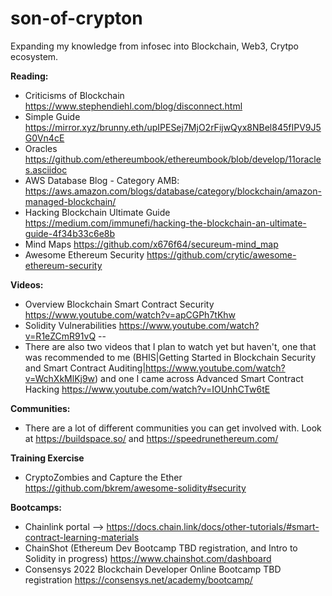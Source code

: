 # son-of-crypton
Expanding my knowledge from infosec into Blockchain, Web3, Crytpo ecosystem.

**Reading:**
- Criticisms of Blockchain https://www.stephendiehl.com/blog/disconnect.html
- Simple Guide https://mirror.xyz/brunny.eth/upIPESej7MjO2rFijwQyx8NBel845fIPV9J5G0Vn4cE
- Oracles https://github.com/ethereumbook/ethereumbook/blob/develop/11oracles.asciidoc
- AWS Database Blog - Category AMB: https://aws.amazon.com/blogs/database/category/blockchain/amazon-managed-blockchain/
- Hacking Blockchain Ultimate Guide https://medium.com/immunefi/hacking-the-blockchain-an-ultimate-guide-4f34b33c6e8b
- Mind Maps https://github.com/x676f64/secureum-mind_map
- Awesome Ethereum Security https://github.com/crytic/awesome-ethereum-security

**Videos:**
- Overview Blockchain Smart Contract Security https://www.youtube.com/watch?v=apCGPh7tKhw
- Solidity Vulnerabilities https://www.youtube.com/watch?v=R1eZCmR91vQ --
- There are also two videos that I plan to watch yet but haven't, one that was recommended to me (BHIS|Getting Started in Blockchain Security and Smart Contract Auditing|https://www.youtube.com/watch?v=WchXkMlKj9w) and one I came across Advanced Smart Contract Hacking https://www.youtube.com/watch?v=IOUnhCTw6tE

**Communities:**
- There are a lot of different communities you can get involved with. Look at https://buildspace.so/ and https://speedrunethereum.com/

**Training Exercise**
- CryptoZombies and Capture the Ether https://github.com/bkrem/awesome-solidity#security

**Bootcamps:**
- Chainlink portal --> https://docs.chain.link/docs/other-tutorials/#smart-contract-learning-materials
- ChainShot (Ethereum Dev Bootcamp TBD registration, and Intro to Solidity in progress) https://www.chainshot.com/dashboard
- Consensys 2022 Blockchain Developer Online Bootcamp TBD registration https://consensys.net/academy/bootcamp/
